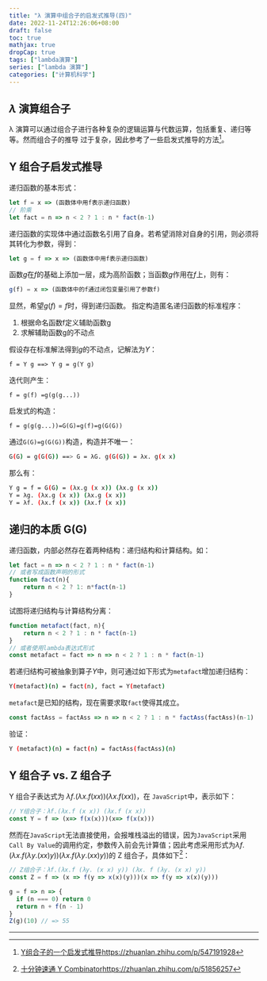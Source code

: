 ```yaml
---
title: "λ 演算中组合子的启发式推导(四)"
date: 2022-11-24T12:26:06+08:00
draft: false
toc: true
mathjax: true
dropCap: true
tags: ["lambda演算"] 
series: ["lambda 演算"]
categories: ["计算机科学"]
---
```


## $\lambda$ 演算组合子
λ 演算可以通过组合子进行各种复杂的逻辑运算与代数运算，包括重复、递归等等。然而组合子的推导
过于复杂，因此参考了一些启发式推导的方法[^1]。

## Y 组合子启发式推导
递归函数的基本形式：
~~~ js
let f = x => (函数体中用f表示递归函数)
// 阶乘
let fact = n => n < 2 ? 1 : n * fact(n-1)
~~~
递归函数的实现体中通过函数名引用了自身。若希望消除对自身的引用，则必须将其转化为参数，得到：
~~~ js
let g = f => x => (函数体中用f表示递归函数)
~~~
函数$g$在$f$的基础上添加一层，成为高阶函数；当函数$g$作用在$f$上，则有：
~~~ js
g(f) = x => (函数体中的f通过闭包变量引用了参数f)
~~~
显然，希望$g(f) = f$时，得到递归函数。
指定构造匿名递归函数的标准程序：
1. 根据命名函数f定义辅助函数g
2. 求解辅助函数g的不动点

假设存在标准解法得到$g$的不动点，记解法为$Y$：
~~~ 
f = Y g ==> Y g = g(Y g)
~~~
迭代则产生：
~~~
f = g(f) =g(g(g...))
~~~
启发式的构造：
~~~
f = g(g(g...))=G(G)=g(f)=g(G(G))
~~~
通过`G(G)=g(G(G))`构造，构造并不唯一：
~~~ sh
G(G) = g(G(G)) ==> G = λG. g(G(G)) = λx. g(x x)
~~~
那么有：
~~~ sh
Y g = f = G(G) = (λx.g (x x)) (λx.g (x x))  
Y = λg. (λx.g (x x)) (λx.g (x x)) 
Y = λf. (λx.f (x x)) (λx.f (x x))          
~~~

## 递归的本质 G(G)
递归函数，内部必然存在着两种结构：递归结构和计算结构。如：
~~~ js
let fact = n => n < 2 ? 1 : n * fact(n-1)
// 或者写成函数声明的形式
function fact(n){
    return n < 2 ? 1: n*fact(n-1)
}
~~~
试图将递归结构与计算结构分离：
~~~ js
function metafact(fact, n){
    return n < 2 ? 1 : n * fact(n-1)
}
// 或者使用lambda表达式形式
const metafact = fact => n => n < 2 ? 1 : n * fact(n-1)
~~~
若递归结构可被抽象到算子$Y$中，则可通过如下形式为`metafact`增加递归结构：
~~~ sh
Y(metafact)(n) = fact(n), fact = Y(metafact)
~~~
`metafact`是已知的结构，现在需要求取`fact`使得其成立。
~~~ js
const factAss = factAss => n => n < 2 ? 1 : n * factAss(factAss)(n-1)
~~~
验证：
~~~ sh
Y (metafact)(n) = fact(n) = factAss(factAss)(n) 
~~~

## Y 组合子 vs. Z 组合子
Y 组合子表达式为 $\lambda f.(\lambda x.f (x x)) (\lambda x.f (x x))$，在 `JavaScript`中，表示如下：
~~~ js
// Y组合子：λf.(λx.f (x x)) (λx.f (x x))
const Y = f => (x=> f(x(x)))(x=> f(x(x)))
~~~
然而在`JavaScript`无法直接使用，会报堆栈溢出的错误，因为`JavaScript`采用`Call By Value`的调用约定，参数传入前会先计算值；因此考虑采用形式为$\lambda f.(\lambda x.f (\lambda y. (x x) y)) (\lambda x. f (\lambda y. (x x) y))$的 Z 组合子，具体如下[^2]：
~~~ js
// Z组合子：λf.(λx.f (λy. (x x) y)) (λx. f (λy. (x x) y))
const Z = f => (x => f(y => x(x)(y)))(x => f(y => x(x)(y)))

g = f => n => {
  if (n === 0) return 0
  return n + f(n - 1)
}
Z(g)(10) // => 55
~~~

---
[^1]: [Y组合子的一个启发式推导](https://zhuanlan.zhihu.com/p/547191928)https://zhuanlan.zhihu.com/p/547191928
[^2]: [十分钟速通 Y Combinator](https://zhuanlan.zhihu.com/p/51856257)https://zhuanlan.zhihu.com/p/51856257